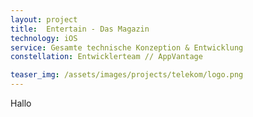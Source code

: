```yaml
---
layout: project
title:  Entertain - Das Magazin
technology: iOS
service: Gesamte technische Konzeption & Entwicklung
constellation: Entwicklerteam // AppVantage

teaser_img: /assets/images/projects/telekom/logo.png
---
```


Hallo